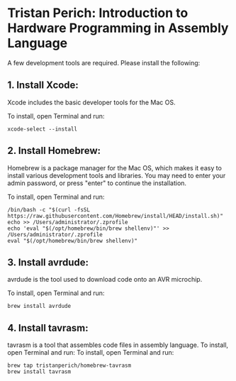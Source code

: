 # Tristan Perich: Introduction to Hardware Programming in Assembly Language

A few development tools are required. Please install the following:

## 1. Install Xcode:
Xcode includes the basic developer tools for the Mac OS.

To install, open Terminal and run:
```
xcode-select --install
```

## 2. Install Homebrew:
Homebrew is a package manager for the Mac OS, which makes it easy to install various development tools and libraries.
You may need to enter your admin password, or press "enter" to continue the installation.

To install, open Terminal and run:
```
/bin/bash -c "$(curl -fsSL https://raw.githubusercontent.com/Homebrew/install/HEAD/install.sh)"
echo >> /Users/administrator/.zprofile
echo 'eval "$(/opt/homebrew/bin/brew shellenv)"' >> /Users/administrator/.zprofile
eval "$(/opt/homebrew/bin/brew shellenv)"
```

## 3. Install avrdude:
avrdude is the tool used to download code onto an AVR microchip.

To install, open Terminal and run:
```
brew install avrdude
```


## 4. Install tavrasm:
tavrasm is a tool that assembles code files in assembly language. To install, open Terminal and run:
To install, open Terminal and run:

```
brew tap tristanperich/homebrew-tavrasm
brew install tavrasm
```
